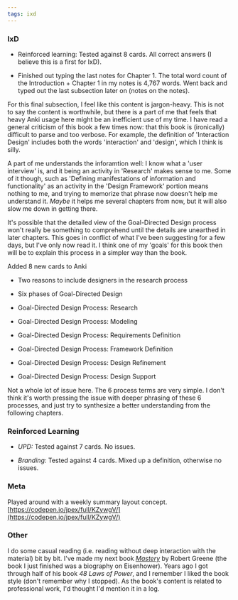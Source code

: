 ```yaml
---
tags: ixd
---
```


### IxD

* Reinforced learning: Tested against 8 cards. All correct answers (I believe this is a first for IxD).

* Finished out typing the last notes for Chapter 1. The total word count of the Introduction + Chapter 1 in my notes is 4,767 words. Went back and typed out the last subsection later on (notes on the notes).

For this final subsection, I feel like this content is jargon-heavy. This is not to say the content is worthwhile, but there is a part of me that feels that heavy Anki usage here might be an inefficient use of my time. I have read a general criticism of this book a few times now: that this book is (ironically) difficult to parse and too verbose. For example, the definition of 'Interaction Design' includes both the words 'interaction' and 'design', which I think is silly. 

A part of me understands the inforamtion well: I know what a 'user interview' is, and it being an activity in 'Research' makes sense to me. Some of it though, such as 'Defining manifestations of information and functionality' as an activity in the 'Design Framework' portion means nothing to me, and trying to memorize that phrase now doesn't help me understand it. *Maybe* it helps me several chapters from now, but it will also slow me down in getting there.

It's possible that the detailed view of the Goal-Directed Design process won't really be something to comprehend until the details are unearthed in later chapters. This goes in conflict of what I've been suggesting for a few days, but I've only now read it. I think one of my 'goals' for this book then will be to explain this process in a simpler way than the book. 

Added 8 new cards to Anki

* Two reasons to include designers in the research process

* Six phases of Goal-Directed Design 

* Goal-Directed Design Process: Research

* Goal-Directed Design Process: Modeling

* Goal-Directed Design Process: Requirements Definition

* Goal-Directed Design Process: Framework Definition

* Goal-Directed Design Process: Design Refinement

* Goal-Directed Design Process: Design Support

Not a whole lot of issue here. The 6 process terms are very simple. I don't think it's worth pressing the issue with deeper phrasing of these 6 processes, and just try to synthesize a better understanding from the following chapters.


### Reinforced Learning

* *UPD:* Tested against 7 cards. No issues.

* *Branding:* Tested against 4 cards. Mixed up a definition, otherwise no issues.

### Meta

Played around with a weekly summary layout concept.
[https://codepen.io/jpex/full/KZywgV/](https://codepen.io/jpex/full/KZywgV/)

### Other

I do some casual reading (i.e. reading without deep interaction with the material) bit by bit. I've made my next book *[Mastery](https://www.amazon.com/Mastery-Robert-Greene/dp/014312417X)* by Robert Greene (the book I just finished was a biography on Eisenhower). Years ago I got through half of his book *48 Laws of Power*, and I remember I liked the book style (don't remember why I stopped). As the book's content is related to professional work, I'd thought I'd mention it in a log.
